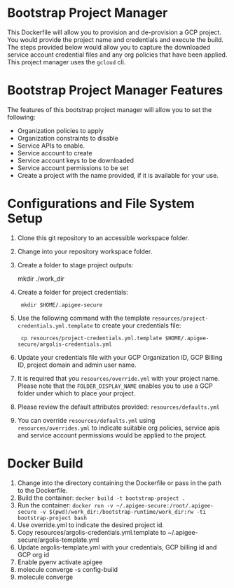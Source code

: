 
# Bootstrap Project Manager
This Dockerfile will allow you to provision and de-provision a GCP project. You
would provide the project name and credentials and execute the build. The steps
provided below would allow you to capture the downloaded service account credential 
files and any org policies that have been applied. This project manager uses 
the `gcloud` cli.

# Bootstrap Project Manager Features
The features of this bootstrap project manager will allow you to set the following: 
- Organization policies to apply
- Organization constraints to disable
- Service APIs to enable.
- Service account to create
- Service account keys to be downloaded
- Service account permissions to be set
- Create a project with the name provided, if it is available for your use.

# Configurations and File System Setup
1. Clone this git repository to an accessible workspace folder.
2. Change into your repository workspace folder.
3. Create a folder to stage project outputs:

      mkdir ./work_dir

4. Create a folder for project credentials: 

        mkdir $HOME/.apigee-secure

5. Use the following command with the template `resources/project-credentials.yml.template` to create your 
   credentials file: 

        cp resources/project-credentials.yml.template $HOME/.apigee-secure/argolis-credentials.yml

6. Update your credentials file with your GCP Organization ID, GCP Billing ID, project domain and admin user name.
7. It is required that you `resources/override.yml` with your project name. 
   Please note that the `FOLDER_DISPLAY_NAME` enables you to use a GCP folder under which to place your project. 
8. Please review the default attributes provided: `resources/defaults.yml` 
9. You can override `resources/defaults.yml` using `resources/overrides.yml` to indicate suitable org policies, service apis and service account permissions would be applied to the project.

# Docker Build
1. Change into the directory containing the Dockerfile or pass in the path to the Dockerfile.
2. Build the container: `docker build -t bootstrap-project .`
3. Run the container: `docker run -v ~/.apigee-secure:/root/.apigee-secure -v $(pwd)/work_dir:/bootstrap-runtime/work_dir:rw -ti bootstrap-project bash`
4. Use override.yml to indicate the desired project id.
5. Copy resources/argolis-credentials.yml.template to ~/.apigee-secure/argolis-template.yml
6. Update argolis-template.yml with your credentials, GCP billing id and GCP org id
7. Enable pyenv activate apigee
8. molecule converge -s config-build
9. molecule converge 